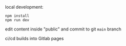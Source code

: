 local development:
```
npm install
npm run dev
```

edit content inside "public" and commit to git `main` branch

ci/cd builds into Gitlab pages